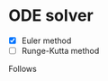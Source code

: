 # ODE solver
- [x] Euler method
- [ ] Runge-Kutta method

Follows [](http://www.csun.edu/~lcaretto/me501a/NSODE.pdf)

